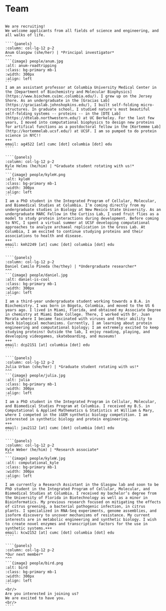 <!-- Global site tag (gtag.js) - Google Analytics -->
<script async src="https://www.googletagmanager.com/gtag/js?id=G-YXZFB7HB4L"></script>
<script>
  window.dataLayer = window.dataLayer || [];
  function gtag(){dataLayer.push(arguments);}
  gtag('js', new Date());

  gtag('config', 'G-YXZFB7HB4L');
</script>

# Team

`````{div} full-width

We are recruiting!
We welcome applicants from all fields of science and engineering, and all walks of life.

````{panels}
:column: col-lg-12 p-2
Anum Glasgow (she/her) | *Principal investigator*
^^^
```{image} people/anum.jpg
:alt: anum-roadtripping
:class: bg-primary mb-1
:width: 300px
:align: left
```
I am an assistant professor at Columbia University Medical Center in the [Department of Biochemistry and Molecular Biophysics](https://www.biochem.cuimc.columbia.edu/). I grew up on the Jersey Shore. As an undergraduate in the [Gracias Lab](https://graciaslab.johnshopkins.edu/), I built self-folding micro-structures. In graduate school, I studied nature's most beautiful self-folding systems -- proteins -- in the [DTE Lab](https://dtelab.northwestern.edu/) at UC Berkeley. For the last few years, I moved into computational biophysics to design new proteins for artifical functions as a postdoctoral fellow in the [Kortemme Lab](http://kortemmelab.ucsf.edu/) at UCSF. I am so pumped to do protein science in NYC!! 
+++
email: ag4522 [at] cumc [dot] columbia [dot] edu
````

````{panels}
:column: col-lg-12 p-2
Kyle Helms (he/him) | *Graduate student rotating with us!*
^^^
```{image} people/kyleH.png
:alt: kyleH
:class: bg-primary mb-1
:width: 300px
:align: left
```
I am a PhD student in the Integrated Program of Cellular, Molecular, and Biomedical Studies at Columbia. I’m coming directly from my undergraduate studies in Biology at New Mexico State University. As an undergraduate MARC Fellow in the Curtiss Lab, I used fruit flies as a model to study protein interactions during development. Before coming to NYC, I spent a virtual summer at UCSF developing computational approaches to analyze archaeal replication in the Gross Lab. At Columbia, I am excited to continue studying proteins and their associations to health and disease.
+++
email: kmh2249 [at] cumc [dot] columbia [dot] edu
````

````{panels}
:column: col-lg-12 p-2
Daniel Camilo Pineda (he/they) | *Undergraduate researcher*
^^^
```{image} people/daniel.jpg
:alt: daniel-is-cool
:class: bg-primary mb-1
:width: 300px
:align: left
```
I am a third-year undergraduate student working towards a B.A. in Biochemistry. I was born in Bógota, Colombia, and moved to the US 6 years ago. I lived in Miami, Florida, and obtained my Associate Degree in chemistry at Miami Dade College. There, I worked with Dr. Juan Morata where I became fascinated with viruses and their ability to hack biological mechanisms. Currently, I am learning about protein engineering and computational biology; I am extremely excited to keep studying proteins! Outside the lab, I enjoy reading, playing, and developing videogames, skateboarding, and museums! 
+++
email: dcp2151 [at] columbia [dot] edu
````

````{panels}
:column: col-lg-12 p-2
Julia Urban (she/her) | *Graduate student rotating with us!*
^^^
```{image} people/julia.jpg
:alt: julia
:class: bg-primary mb-1
:width: 300px
:align: left
```
I am a PhD student in the Integrated Program in Cellular, Molecular, and Biomedical Studies Program at Columbia. I received my B.S. in Computational & Applied Mathematics & Statistics at William & Mary, where I competed in the iGEM synthetic biology competition. I am interested in synthetic biology and protein engineering.
+++
email: jau2112 [at] cumc [dot] columbia [dot] edu
````

````{panels}
:column: col-lg-12 p-2
Kyle Weber (he/him) | *Research associate*
^^^
```{image} people/kyleW.jpg
:alt: computational_kyle
:class: bg-primary mb-1
:width: 300px
:align: left
```
I am currently a Research Assistant in the Glasgow lab and soon to be PhD student in the Integrated Program of Cellular, Molecular, and Biomedical Studies at Columbia. I received my bachelor’s degree from the University of Florida in Biotechnology as well as a minor in Bioinformatics. My previous research focused on mitigating the effects of citrus greening, a bacterial pathogenic infection, in citrus plants. I specialized in RNA-Seq experiments, genome assemblies, and isoform discovery to uncover mechanisms of resistance. My current interests are in metabolic engineering and synthetic biology. I wish to create novel enzymes and transcription factors for the use in synthetic systems.+++
email: kcw2152 [at] cumc [dot] columbia [dot] edu
````

````{panels}
:column: col-lg-12 p-2
*Our next member*
^^^
```{image} people/bird.png
:alt: bird
:class: bg-primary mb-1
:width: 300px
:align: left
```
<br/>
Are you interested in joining us?
We are excited to have you.
<br/>
````

`````
